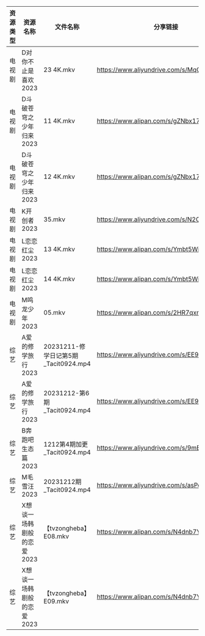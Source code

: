 | 资源类型 | 资源名称            | 文件名称                           | 分享链接                                      | 更新时间                |
| ---- | --------------- | ------------------------------ | ----------------------------------------- | ------------------- |
| 电视剧  | D对你不止是喜欢2023    | 23 4K.mkv                      | https://www.aliyundrive.com/s/MqQcSAv6wY1 | 2023-12-13 00:05:03 |
| 电视剧  | D斗破苍穹之少年归来2023  | 11 4K.mkv                      | https://www.alipan.com/s/gZNbx17BXE2      | 2023-12-13 00:05:06 |
| 电视剧  | D斗破苍穹之少年归来2023  | 12 4K.mkv                      | https://www.alipan.com/s/gZNbx17BXE2      | 2023-12-13 00:05:06 |
| 电视剧  | K开创者2023        | 35.mkv                         | https://www.aliyundrive.com/s/N2CmALY5X1B | 2023-12-13 00:05:14 |
| 电视剧  | L恋恋红尘2023       | 13 4K.mkv                      | https://www.alipan.com/s/Ymbt5WiGP5K      | 2023-12-13 00:05:17 |
| 电视剧  | L恋恋红尘2023       | 14 4K.mkv                      | https://www.alipan.com/s/Ymbt5WiGP5K      | 2023-12-13 00:05:16 |
| 电视剧  | M鸣龙少年2023       | 05.mkv                         | https://www.alipan.com/s/2HR7qxnbZ7a      | 2023-12-13 00:05:22 |
| 综艺   | A爱的修学旅行2023     | 20231211-修学日记第5期_Tacit0924.mp4 | https://www.aliyundrive.com/s/EE9WNi94Ftz | 2023-12-13 00:05:33 |
| 综艺   | A爱的修学旅行2023     | 20231212-第6期_Tacit0924.mp4     | https://www.aliyundrive.com/s/EE9WNi94Ftz | 2023-12-13 00:05:33 |
| 综艺   | B奔跑吧生态篇2023     | 1212第4期加更_Tacit0924.mp4        | https://www.aliyundrive.com/s/9mE7QU1mwc4 | 2023-12-13 00:05:36 |
| 综艺   | M毛雪汪2023        | 20231212期_Tacit0924.mp4        | https://www.aliyundrive.com/s/asPqfgPRqAg | 2023-12-13 00:05:53 |
| 综艺   | X想谈一场韩剧般的恋爱2023 | 【tvzongheba】E08.mkv            | https://www.alipan.com/s/N4dnb7YtNaZ      | 2023-12-13 00:06:15 |
| 综艺   | X想谈一场韩剧般的恋爱2023 | 【tvzongheba】E09.mkv            | https://www.alipan.com/s/N4dnb7YtNaZ      | 2023-12-13 00:06:15 |
